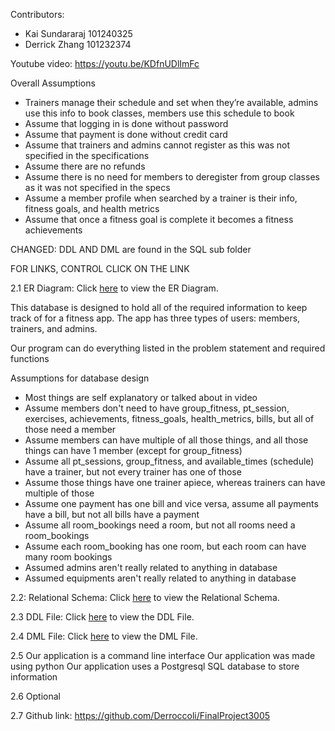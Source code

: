 Contributors:
- Kai Sundararaj 101240325
- Derrick Zhang 101232374

Youtube video: https://youtu.be/KDfnUDlImFc

Overall Assumptions
- Trainers manage their schedule and set when they’re available, admins use this info to book classes, members use this schedule to book
- Assume that logging in is done without password
- Assume that payment is done without credit card
- Assume that trainers and admins cannot register as this was not specified in the specifications
- Assume there are no refunds
- Assume there is no need for members to deregister from group classes as it was not specified in the specs
- Assume a member profile when searched by a trainer is their info, fitness goals, and health metrics
- Assume that once a fitness goal is complete it becomes a fitness achievements

CHANGED: DDL AND DML are found in the SQL sub folder


FOR LINKS, CONTROL CLICK ON THE LINK

2.1
ER Diagram: Click [here](ER_Model.drawio.png) to view the ER Diagram.

This database is designed to hold all of the required information to keep track of for a fitness app. The app has three types of users: members, trainers, and admins.

Our program can do everything listed in the problem statement and required functions

Assumptions for database design
- Most things are self explanatory or talked about in video
- Assume members don't need to have group_fitness, pt_session, exercises, achievements, fitness_goals, health_metrics, bills, but all of those need a member
- Assume members can have multiple of all those things, and all those things can have 1 member (except for group_fitness)
- Assume all pt_sessions, group_fitness, and available_times (schedule) have a trainer, but not every trainer has one of those
- Assume those things have one trainer apiece, whereas trainers can have multiple of those
- Assume one payment has one bill and vice versa, assume all payments have a bill, but not all bills have a payment
- Assume all room_bookings need a room, but not all rooms need a room_bookings
- Assume each room_booking has one room, but each room can have many room bookings
- Assumed admins aren't really related to anything in database
- Assumed equipments aren't really related to anything in database





2.2: 
Relational Schema: Click [here](RelationSchema.drawio.png) to view the Relational Schema.



2.3 
DDL File: Click [here](SQL/DDL%20setup.sql) to view the DDL File.



2.4
DML File: Click [here](SQL/DML%20setup.sql) to view the DML File.

2.5
Our application is a command line interface
Our application was made using python
Our application uses a Postgresql SQL database to store information

2.6 
Optional

2.7
Github link: https://github.com/Derroccoli/FinalProject3005
